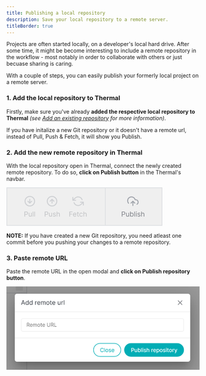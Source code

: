```yaml
---
title: Publishing a local repository
description: Save your local repository to a remote server.
titleBorder: true
---
```


Projects are often started locally, on a developer's local hard drive. After some time, it might be become interesting to include a remote repository in the workflow - most notably in order to collaborate with others or just becuase sharing is caring.

With a couple of steps, you can easily publish your formerly local project on a remote server.

### 1. Add the local repository to Thermal

Firstly, make sure you've already **added the respective local repository to Thermal** _(see [Add an existing repository](./add-existing-repository) for more information)_.

If you have initalize a new Git repository or it doesn't have a remote url, instead of Pull, Push & Fetch, it will show you Publish.

### 2. Add the new remote repository in Thermal

With the local repository open in Thermal, connect the newly created remote repository. To do so, **click on Publish button** in the Thermal's navbar.

![Publishing to remote repository](./images/publish-repository-icon.png)

**NOTE:** If you have created a new Git repository, you need atleast one commit before you pushing your changes to a remote repository.

### 3. Paste remote URL

Paste the remote URL in the open modal and **click on Publish repository button**.

![Add remote url to your Git repository](./images/add-remote-url.png)
